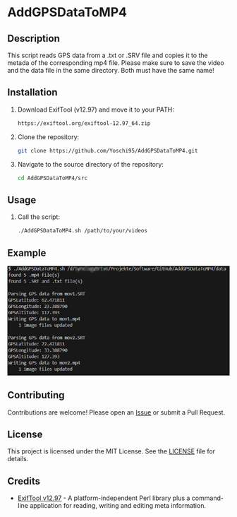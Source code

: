 # AddGPSDataToMP4

## Description

This script reads GPS data from a .txt or .SRV file and copies it to the metada of the corresponding mp4 file. Please make sure to save the video and the data file in the same directory. Both must have the same name!

## Installation

1. Download ExifTool (v12.97) and move it to your PATH:
   ```bash
   https://exiftool.org/exiftool-12.97_64.zip
   ```

2. Clone the repository:
   ```bash
   git clone https://github.com/Yoschi95/AddGPSDataToMP4.git
   ```

3. Navigate to the source directory of the repository:
   ```bash
   cd AddGPSDataToMP4/src
   ```

## Usage

1. Call the script:
   ```bash
   ./AddGPSDataToMP4.sh /path/to/your/videos
   ```

## Example

![Example CLI output](img/example.png)

## Contributing

Contributions are welcome! Please open an [Issue](https://github.com/Yoschi95/AddGPSDataToMP4/issues) or submit a Pull Request.

## License

This project is licensed under the MIT License. See the [LICENSE](LICENSE) file for details.

## Credits

- [ExifTool v12.97](https://https://exiftool.org/) - A platform-independent Perl library plus a command-line application for reading, writing and editing meta information.